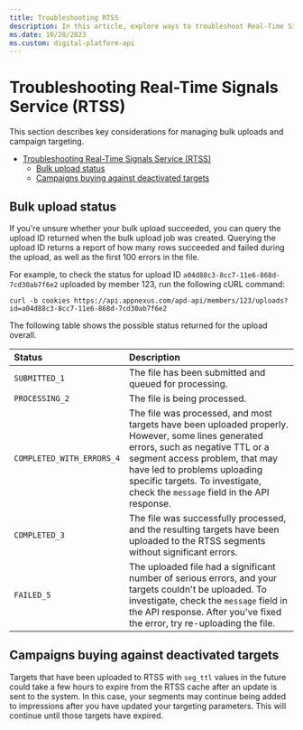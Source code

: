 ```yaml
---
title: Troubleshooting RTSS
description: In this article, explore ways to troubleshoot Real-Time Signals Service (RTSS).
ms.date: 10/28/2023
ms.custom: digital-platform-api
---
```


# Troubleshooting Real-Time Signals Service (RTSS)

This section describes key considerations for managing bulk uploads and campaign targeting.

- [Troubleshooting Real-Time Signals Service (RTSS)](#troubleshooting-real-time-signals-service-rtss)
  - [Bulk upload status](#bulk-upload-status)
  - [Campaigns buying against deactivated targets](#campaigns-buying-against-deactivated-targets)

## Bulk upload status

If you're unsure whether your bulk upload succeeded, you can query the upload ID returned when the bulk upload job was created. Querying the upload ID returns a report of how many rows succeeded and failed during the upload, as well as the first 100 errors in the file.

For example, to check the status for upload ID `a04d88c3-8cc7-11e6-868d-7cd30ab7f6e2` uploaded by member 123, run the following cURL command:

```
curl -b cookies https://api.appnexus.com/apd-api/members/123/uploads?id=a04d88c3-8cc7-11e6-868d-7cd30ab7f6e2
```

The following table shows the possible status returned for the upload overall.

| Status | Description |
|:---|:---|
| `SUBMITTED_1` | The file has been submitted and queued for processing. |
| `PROCESSING_2` | The file is being processed. |
| `COMPLETED_WITH_ERRORS_4` | The file was processed, and most targets have been uploaded properly. However, some lines generated errors, such as negative TTL or a segment access problem, that may have led to problems uploading specific targets. To investigate, check the `message` field in the API response. |
| `COMPLETED_3` | The file was successfully processed, and the resulting targets have been uploaded to the RTSS segments without significant errors. |
| `FAILED_5` | The uploaded file had a significant number of serious errors, and your targets couldn't be uploaded. To investigate, check the `message` field in the API response. After you've fixed the error, try re-uploading the file. |

## Campaigns buying against deactivated targets

Targets that have been uploaded to RTSS with `seg_ttl` values in the future could take a few hours to expire from the RTSS cache after an update is sent to the system. In this case, your segments may continue being added to impressions after you have updated your targeting parameters. This will continue until those targets have expired.
